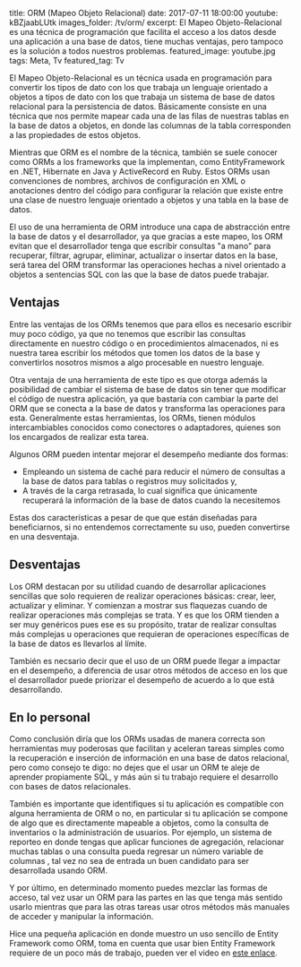 title: ORM (Mapeo Objeto Relacional)
date: 2017-07-11 18:00:00
youtube: kBZjaabLUtk
images_folder: /tv/orm/
excerpt: El Mapeo Objeto-Relacional es una técnica de programación que facilita el acceso a los datos desde una aplicación a una base de datos, tiene muchas ventajas, pero tampoco es la solución a todos nuestros problemas.
featured_image: youtube.jpg
tags: Meta, Tv
featured_tag: Tv

El Mapeo Objeto-Relacional es un técnica usada en programación para convertir los tipos de dato con los que trabaja un lenguaje orientado a objetos a tipos de dato con los que trabaja un sistema de base de datos relacional para la persistencia de datos. Básicamente consiste en una técnica que nos permite mapear cada una de las filas de nuestras tablas en la base de datos a objetos, en donde las columnas de la tabla corresponden a las propiedades de estos objetos.

Mientras que ORM es el nombre de la técnica, también se suele conocer como ORMs a los frameworks que la implementan, como EntityFramework en .NET, Hibernate en Java y ActiveRecord en Ruby. Estos ORMs usan convenciones de nombres, archivos de configuración en XML o anotaciones dentro del código para configurar la relación que existe entre una clase de nuestro lenguaje orientado a objetos y una tabla en la base de datos.

El uso de una herramienta de ORM introduce una capa de abstracción entre la base de datos y el desarrollador, ya que gracias a este mapeo, los ORM evitan que el desarrollador tenga que escribir consultas "a mano" para recuperar, filtrar, agrupar, eliminar, actualizar o insertar datos en la base, será tarea del ORM transformar las operaciones hechas a nivel orientado a objetos a sentencias SQL con las que la base de datos puede trabajar. 

## Ventajas  
Entre las ventajas de los ORMs tenemos que para ellos es necesario escribir muy poco código, ya que no tenemos que escribir las consultas directamente en nuestro código o en procedimientos almacenados, ni es nuestra tarea escribir los métodos que tomen los datos de la base y convertirlos nosotros mismos a algo procesable en nuestro lenguaje.

Otra ventaja de una herramienta de este tipo es que otorga además la posibilidad de cambiar el sistema de base de datos sin tener que modificar el código de nuestra aplicación, ya que bastaría con cambiar la parte del ORM que se conecta a la base de datos y transforma las operaciones para esta. Generalmente estas herramientas, los ORMs, tienen módulos intercambiables conocidos como conectores o adaptadores, quienes son los encargados de realizar esta tarea. 

Algunos ORM pueden intentar mejorar el desempeño mediante dos formas:

 - Empleando un sistema de caché para reducir el número de consultas a la base de datos para tablas o registros muy solicitados y,
 - A través de la carga retrasada, lo cual significa que únicamente recuperará la información de la base de datos cuando la necesitemos

Estas dos características a pesar de que que están diseñadas para beneficiarnos, si no entendemos correctamente su uso, pueden convertirse en una desventaja.  

## Desventajas

Los ORM destacan por su utilidad cuando de desarrollar aplicaciones sencillas que solo requieren de realizar operaciones básicas: crear, leer, actualizar y eliminar. Y comienzan a mostrar sus flaquezas cuando de realizar operaciones más complejas se trata. Y es que los ORM tienden a ser muy genéricos pues ese es su propósito, tratar de realizar consultas más complejas u operaciones que requieran de operaciones específicas de la base de datos es llevarlos al límite.

También es necsario decir que el uso de un ORM puede llegar a impactar en el desempeño, a diferencia de  usar otros métodos de acceso en los que el desarrollador puede priorizar el desempeño de acuerdo a lo que está desarrollando.

## En lo personal  
Como conclusión diría que los ORMs usadas de manera correcta son herramientas muy poderosas que facilitan y aceleran tareas simples como la recuperación e inserción de información en una base de datos relacional, pero como consejo te digo: no dejes que el usar un ORM te aleje de aprender propiamente SQL, y más aún si tu trabajo requiere el desarrollo con bases de datos relacionales. 

También es importante que identifiques si tu aplicación es compatible con alguna herramienta de ORM o no, en particular si tu aplicación se compone de algo que es directamente mapeable a objetos, como la consulta de inventarios o la administración de usuarios. Por ejemplo, un sistema de reporteo en donde tengas que aplicar funciones de agregación, relacionar muchas tablas o una consulta pueda regresar un número variable de columnas , tal vez no sea de entrada un buen candidato para ser desarrollada usando ORM.

Y por último, en determinado momento puedes mezclar las formas de acceso, tal vez usar un ORM para las partes en las que tenga más sentido usarlo mientras que para las otras tareas usar otros métodos más manuales de acceder y manipular la información. 

Hice una pequeña aplicación en donde muestro un uso sencillo de Entity Framework como ORM, toma en cuenta que usar bien Entity Framework requiere de un poco más de trabajo, pueden ver el video en <a href="..\implementacion-orm" target="_blank">este enlace</a>.

